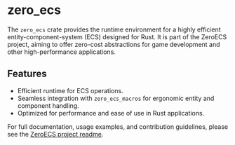 # zero_ecs

The `zero_ecs` crate provides the runtime environment for a highly efficient entity-component-system (ECS) designed for Rust. It is part of the ZeroECS project, aiming to offer zero-cost abstractions for game development and other high-performance applications.

## Features

- Efficient runtime for ECS operations.
- Seamless integration with `zero_ecs_macros` for ergonomic entity and component handling.
- Optimized for performance and ease of use in Rust applications.

For full documentation, usage examples, and contribution guidelines, please see the [ZeroECS project readme](https://github.com/JohanNorberg/zero_ecs#readme).


